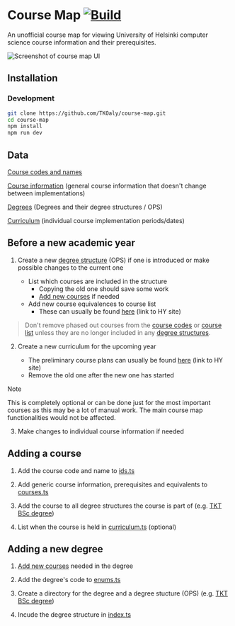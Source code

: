 # Course Map [![Build](https://github.com/TKOaly/course-map/actions/workflows/test.yml/badge.svg?branch=develop)](https://github.com/TKOaly/course-map/actions/workflows/test.yml)

An unofficial course map for viewing University of Helsinki computer science course information and their prerequisites.

<picture>
  <source media="(prefers-color-scheme: dark)" srcset="https://github.com/user-attachments/assets/fbc707bf-d084-4703-b93b-3aaac3a00983">
  <img alt="Screenshot of course map UI" src="https://github.com/user-attachments/assets/23fb3046-ad3b-481d-9d84-c5661edc7ed1">
</picture>

## Installation

### Development

```bash
git clone https://github.com/TKOaly/course-map.git
cd course-map
npm install
npm run dev
```

## Data

[Course codes and names](data/ids.ts)

[Course information](data/courses.ts) (general course information that doesn't change between implementations)

[Degrees](data/index.ts) (Degrees and their degree structures / OPS)

[Curriculum](data/curriculum.ts) (individual course implementation periods/dates)

## Before a new academic year

1.  Create a new [degree structure](data/tkt/structure.ts) (OPS) if one is introduced or make possible changes to the current one

    -   List which courses are included in the structure
        -   Copying the old one should save some work
        -   [Add new courses](#adding-a-course) if needed
    -   Add new course equivalences to course list
        -   These can usually be found [here](https://studies.helsinki.fi/ohjeet/artikkeli/opetussuunnitelma-ja-opintojen-vastaavuudet) (link to HY site)

> Don't remove phased out courses from the [course codes](data/ids.ts) or [course list](data/courses.ts) unless they are no longer included in any [degree structures](data/tkt/structure.ts).

2.  Create a new curriculum for the upcoming year

    -   The preliminary course plans can usually be found [here](https://studies.helsinki.fi/ohjeet/artikkeli/mista-loydan-opintotarjonnan) (link to HY site)
    -   Remove the old one after the new one has started

> [!NOTE]
> This is completely optional or can be done just for the most important courses as this may be a lot of manual work. The main course map functionalities would not be affected.

3.  Make changes to individual course information if needed

## Adding a course

1. Add the course code and name to [ids.ts](data/ids.ts)

2. Add generic course information, prerequisites and equivalents to [courses.ts](data/courses.ts)

3. Add the course to all degree structures the course is part of (e.g. [TKT BSc degree](data/degree_structures/tkt.ts))

4. List when the course is held in [curriculum.ts](data/curriculum.ts) (optional)

## Adding a new degree

1. [Add new courses](#adding-a-course) needed in the degree

2. Add the degree's code to [enums.ts](data/enums.ts)

3. Create a directory for the degree and a degree stucture (OPS) (e.g. [TKT BSc degree](data/degree_structures/tkt.ts))

4. Incude the degree structure in [index.ts](data/index.ts)
